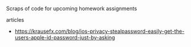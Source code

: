 Scraps of code for upcoming homework assignments

articles
- https://krausefx.com/blog/ios-privacy-stealpassword-easily-get-the-users-apple-id-password-just-by-asking
